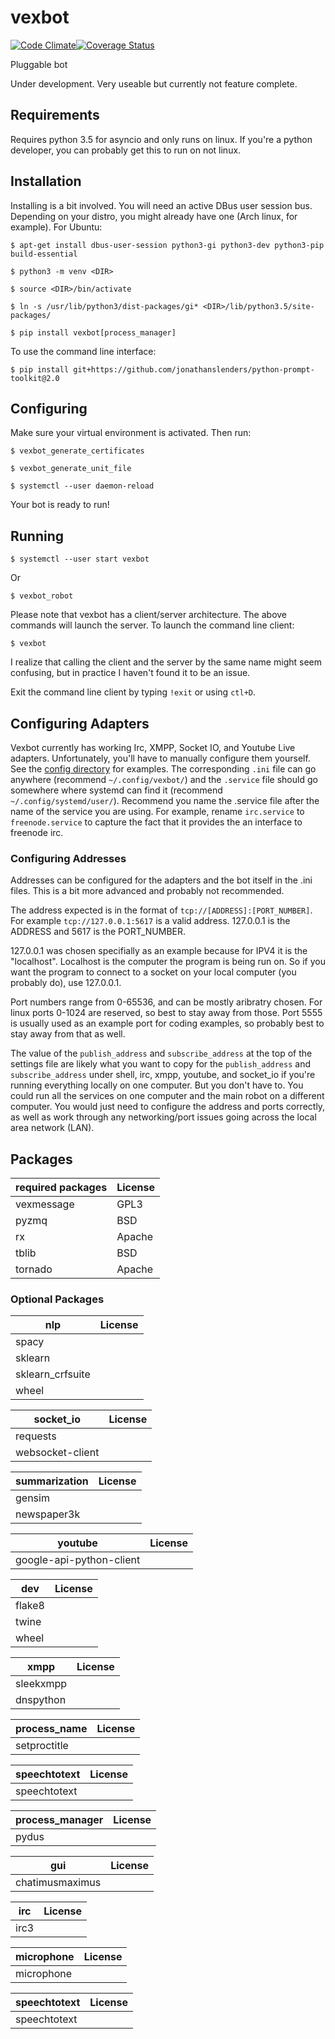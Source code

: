 # vexbot

[![Code Climate](https://codeclimate.com/github/benhoff/vexbot/badges/gpa.svg)](https://codeclimate.com/github/benhoff/vexbot)[![Coverage Status](https://coveralls.io/repos/github/benhoff/vexbot/badge.svg?branch=master)](https://coveralls.io/github/benhoff/vexbot?branch=master)

Pluggable bot

Under development. Very useable but currently not feature complete.

## Requirements
Requires python 3.5 for asyncio and only runs on linux. If you're a python developer, you can probably get this to run on not linux.

## Installation
Installing is a bit involved. You will need an active DBus user session bus. Depending on your distro, you might already have one (Arch linux, for example). For Ubuntu:

`$ apt-get install dbus-user-session python3-gi python3-dev python3-pip build-essential`

`$ python3 -m venv <DIR>`

`$ source <DIR>/bin/activate`

`$ ln -s /usr/lib/python3/dist-packages/gi* <DIR>/lib/python3.5/site-packages/`

`$ pip install vexbot[process_manager]`

To use the command line interface:

`$ pip install git+https://github.com/jonathanslenders/python-prompt-toolkit@2.0`

## Configuring

Make sure your virtual environment is activated. Then run:

`$ vexbot_generate_certificates`

`$ vexbot_generate_unit_file`

`$ systemctl --user daemon-reload`

Your bot is ready to run!

## Running

`$ systemctl --user start vexbot`
 
Or

`$ vexbot_robot`

Please note that vexbot has a client/server architecture. The above commands will launch the server. To launch the command line client:

`$ vexbot`

I realize that calling the client and the server by the same name might seem confusing, but in practice I haven't found it to be an issue.

Exit the command line client by typing `!exit` or using `ctl+D`.

## Configuring Adapters

Vexbot currently has working Irc, XMPP, Socket IO, and Youtube Live adapters. Unfortunately, you'll have to manually configure them yourself. See the [config directory](https://github.com/benhoff/vexbot/tree/dev/config) for examples. The corresponding `.ini` file can go anywhere (recommend `~/.config/vexbot/`) and the `.service` file should go somewhere where systemd can find it (recommend `~/.config/systemd/user/`). Recommend you name the .service file after the name of the service you are using. For example, rename `irc.service` to `freenode.service` to capture the fact that it provides the an interface to freenode irc.


### Configuring Addresses
Addresses can be configured for the adapters and the bot itself in the .ini files. This is a bit more advanced and probably not recommended.

 The address expected is in the format of `tcp://[ADDRESS]:[PORT_NUMBER]`. 
 For example `tcp://127.0.0.1:5617` is a valid address. 127.0.0.1 is the ADDRESS and 5617 is the PORT_NUMBER. 

 127.0.0.1 was chosen specifially as an example because for IPV4 it is the "localhost". Localhost is the computer the program is being run on. So if you want the program to connect to a socket on your local computer (you probably do), use 127.0.0.1.
 
 Port numbers range from 0-65536, and can be mostly aribratry chosen. For linux ports 0-1024 are reserved, so best to stay away from those. Port 5555 is usually used as an example port for coding examples, so probably best to stay away from that as well.
 
 The value of the `publish_address` and `subscribe_address` at the top of the settings file are likely what you want to copy for the `publish_address` and `subscribe_address` under shell, irc, xmpp, youtube, and socket_io if you're running everything locally on one computer. But you don't have to. You could run all the services on one computer and the main robot on a different computer. You would just need to configure the address and ports correctly, as well as work through any networking/port issues going across the local area network (LAN).

## Packages

 | required packages | License |
 |-------------------|---------|
 | vexmessage        | GPL3    |
 | pyzmq             | BSD     |
 | rx                | Apache  |
 | tblib             | BSD     |
 | tornado           | Apache  |

### Optional Packages

 | nlp              | License |
 |------------------|---------|
 | spacy            |         |
 | sklearn          |         |
 | sklearn_crfsuite |         |
 | wheel            |         |


 | socket_io        | License |
 |------------------|---------|
 | requests         |         |
 | websocket-client |         |


 | summarization | License |
 |---------------|---------|
 | gensim        |         |
 | newspaper3k   |         |


 | youtube                  | License |
 |--------------------------|---------|
 | google-api-python-client |         |


 | dev    | License |
 |--------|---------|
 | flake8 |         |
 | twine  |         |
 | wheel  |         |


 | xmpp      | License |
 |-----------|---------|
 | sleekxmpp |         |
 | dnspython |         |


 | process_name | License |
 |--------------|---------|
 | setproctitle |         |


 | speechtotext | License |
 |--------------|---------|
 | speechtotext |         |


 | process_manager | License |
 |-----------------|---------|
 | pydus           |         |


 | gui             | License |
 |-----------------|---------|
 | chatimusmaximus |         |


 | irc  | License |
 |------|---------|
 | irc3 |         |


 | microphone | License |
 |------------|---------|
 | microphone |         |


 | speechtotext | License |
 |--------------|---------|
 | speechtotext |         |
